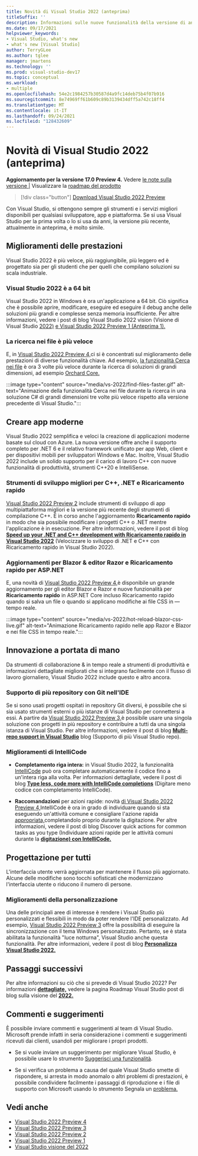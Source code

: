 ```yaml
---
title: Novità di Visual Studio 2022 (anteprima)
titleSuffix: ''
description: Informazioni sulle nuove funzionalità della versione di anteprima di Visual Studio 2022.
ms.date: 09/17/2021
helpviewer_keywords:
- Visual Studio, what's new
- what's new [Visual Studio]
author: TerryGLee
ms.author: tglee
manager: jmartens
ms.technology: ''
ms.prod: visual-studio-dev17
ms.topic: conceptual
ms.workload:
- multiple
ms.openlocfilehash: 54e2c1984257b30587d4a9fc14deb75b4f07b916
ms.sourcegitcommit: 8e74969ff61b609c89b3139434dff5a742c18ff4
ms.translationtype: MT
ms.contentlocale: it-IT
ms.lasthandoff: 09/24/2021
ms.locfileid: "128432609"
---
```

# <a name="whats-new-in-visual-studio-2022-preview"></a>Novità di Visual Studio 2022 (anteprima)

**Aggiornamento per la versione 17.0 Preview 4.** Vedere [le note sulla versione |](/visualstudio/releases/2022/release-notes-preview/) Visualizzare la [roadmap del prodotto](/visualstudio/productinfo/vs-roadmap/)

>[!div class="button"]
>[Download Visual Studio 2022 Preview](https://visualstudio.microsoft.com/vs/preview/vs2022/)

Con Visual Studio, si ottengono sempre gli strumenti e i servizi migliori disponibili per qualsiasi sviluppatore, app e piattaforma. Se si usa Visual Studio per la prima volta o lo si usa da anni, la versione più recente, attualmente in anteprima, è molto simile.

## <a name="performance-improvements"></a>Miglioramenti delle prestazioni

Visual Studio 2022 è più veloce, più raggiungibile, più leggero ed è progettato sia per gli studenti che per quelli che compilano soluzioni su scala industriale.

### <a name="visual-studio-2022-is-64-bit"></a>Visual Studio 2022 è a 64 bit

Visual Studio 2022 in Windows è ora un'applicazione a 64 bit. Ciò significa che è possibile aprire, modificare, eseguire ed eseguire il debug anche delle soluzioni più grandi e complesse senza memoria insufficiente. Per altre informazioni, vedere i post di blog Visual Studio 2022 vision (Visione di Visual Studio [2022)](https://devblogs.microsoft.com/visualstudio/visual-studio-2022/) [e Visual Studio 2022 Preview 1 (Anteprima 1).](https://devblogs.microsoft.com/visualstudio/visual-studio-2022-preview-1-now-available/)

### <a name="find-in-files-is-faster"></a>La ricerca nei file è più veloce

E, in [Visual Studio 2022 Preview 4,](https://devblogs.microsoft.com/visualstudio/visual-studio-2022-preview-4-is-now-available/)ci si è concentrati sul miglioramento delle prestazioni di diverse funzionalità chiave. Ad esempio, [la funzionalità Cerca nei file](find-in-files.md) è ora 3 volte più veloce durante la ricerca di soluzioni di grandi dimensioni, ad esempio [Orchard Core.](https://github.com/OrchardCMS/OrchardCore)

:::image type="content" source="media/vs-2022/find-files-faster.gif" alt-text="Animazione della funzionalità Cerca nei file durante la ricerca in una soluzione C# di grandi dimensioni tre volte più veloce rispetto alla versione precedente di Visual Studio.":::

## <a name="build-modern-apps"></a>Creare app moderne

Visual Studio 2022 semplifica e veloci la creazione di applicazioni moderne basate sul cloud con Azure. La nuova versione offre anche il supporto completo per .NET 6 e il relativo framework unificato per app Web, client e per dispositivi mobili per sviluppatori Windows e Mac. Inoltre, Visual Studio 2022 include un solido supporto per il carico di lavoro C++ con nuove funzionalità di produttività, strumenti C++20 e IntelliSense.

### <a name="better-dev-tools-for-c-and-net-and-hot-reload"></a>Strumenti di sviluppo migliori per C++, .NET e Ricaricamento rapido

[Visual Studio 2022 Preview 2](https://devblogs.microsoft.com/visualstudio/visual-studio-2022-preview-2-is-out/) include strumenti di sviluppo di app multipiattaforma migliori e la versione più recente degli strumenti di compilazione C++. È in corso anche l'aggiornamento **Ricaricamento rapido** in modo che sia possibile modificare i progetti C++ o .NET mentre l'applicazione è in esecuzione. Per altre informazioni, vedere il post di blog [**Speed up your .NET and C++ development with Ricaricamento rapido in Visual Studio 2022**](https://devblogs.microsoft.com/visualstudio/speed-up-your-dotnet-and-cplusplus-development-with-hot-reload-in-visual-studio-2022/) (Velocizzare lo sviluppo di .NET e C++ con Ricaricamento rapido in Visual Studio 2022).

### <a name="updates-for-blazor--razor-editors--hot-reload-for-aspnet"></a>Aggiornamenti per Blazor & editor Razor e Ricaricamento rapido per ASP.NET

E, una novità di [Visual Studio 2022 Preview 4,](https://devblogs.microsoft.com/visualstudio/visual-studio-2022-preview-4-is-now-available/)è disponibile un grande aggiornamento per gli editor Blazor e Razor e nuove funzionalità per **Ricaricamento rapido** in ASP.NET Core incluso Ricaricamento rapido quando si salva un file o quando si applicano modifiche ai file CSS in &mdash; tempo reale. 

:::image type="content" source="media/vs-2022/hot-reload-blazor-css-live.gif" alt-text="Animazione Ricaricamento rapido nelle app Razor e Blazor e nei file CSS in tempo reale.":::

## <a name="innovation-at-your-fingertips"></a>Innovazione a portata di mano

Da strumenti di collaborazione & in tempo reale a strumenti di produttività e informazioni dettagliate migliorati che si integrano facilmente con il flusso di lavoro giornaliero, Visual Studio 2022 include questo e altro ancora.

### <a name="multi-repo-support-with-git-in-the-ide"></a>Supporto di più repository con Git nell'IDE

Se si sono usati progetti ospitati in repository Git diversi, è possibile che si sia usato strumenti esterni o più istanze di Visual Studio per connettersi a essi. A partire da [Visual Studio 2022 Preview 3,](https://devblogs.microsoft.com/visualstudio/visual-studio-2022-preview-3-now-available/)è possibile usare una singola soluzione con progetti in più repository e contribuire a tutti da una singola istanza di Visual Studio. Per altre informazioni, vedere il post di blog [**Multi-repo support in Visual Studio**](https://devblogs.microsoft.com/visualstudio/multi-repo-support-in-visual-studio/) blog (Supporto di più Visual Studio repo).

### <a name="intellicode-improvements"></a>Miglioramenti di IntelliCode

* **Completamento riga intera:** in Visual Studio 2022, la funzionalità [IntelliCode](/visualstudio/intellicode/) può ora completare automaticamente il codice fino a un'intera riga alla volta. Per informazioni dettagliate, vedere il post di blog [**Type less, code more with IntelliCode completions**](https://devblogs.microsoft.com/visualstudio/type-less-code-more-with-intellicode-completions/) (Digitare meno codice con completamento IntelliCode).

* **Raccomandazioni** per azioni rapide: novità [di Visual Studio 2022 Preview 4,](https://devblogs.microsoft.com/visualstudio/visual-studio-2022-preview-4-is-now-available/)IntelliCode è ora in grado di individuare quando si sta eseguendo un'attività comune e consigliare l'azione rapida [appropriata,](quick-actions.md)completandolo proprio durante la digitazione. Per altre informazioni, vedere il post di blog Discover quick actions for common tasks as you type (Individuare azioni rapide per le attività comuni durante la [**digitazione) con IntelliCode.**](https://devblogs.microsoft.com/visualstudio/discover-quick-action-intellicode/)

## <a name="designing-for-everyone"></a>Progettazione per tutti

L'interfaccia utente verrà aggiornata per mantenere il flusso più aggiornato. Alcune delle modifiche sono tocchi sofisticati che modernizzano l'interfaccia utente o riducono il numero di persone.

### <a name="personalization-improvements"></a>Miglioramenti della personalizzazione

Una delle principali aree di interesse è rendere i Visual Studio più personalizzati e flessibili in modo da poter rendere l'IDE personalizzato. Ad esempio, [Visual Studio 2022 Preview 3](https://devblogs.microsoft.com/visualstudio/visual-studio-2022-preview-3-now-available/) offre la possibilità di eseguire la sincronizzazione con il tema Windows personalizzato. Pertanto, se è stata abilitata la funzionalità "luce notturna", Visual Studio anche questa funzionalità. Per altre informazioni, vedere il post di blog [**Personalizza Visual Studio 2022.**](https://devblogs.microsoft.com/visualstudio/personalize-your-visual-studio-2022/)

## <a name="whats-next"></a>Passaggi successivi

Per altre informazioni su ciò che si prevede di Visual Studio 2022? Per informazioni [**dettagliate,**](/visualstudio/productinfo/vs-roadmap/) vedere la pagina Roadmap Visual Studio post di blog sulla visione del [**2022.**](https://devblogs.microsoft.com/visualstudio/visual-studio-2022/)

## <a name="give-us-feedback"></a>Commenti e suggerimenti

È possibile inviare commenti e suggerimenti al team di Visual Studio. Microsoft prende infatti in seria considerazione i commenti e suggerimenti ricevuti dai clienti, usandoli per migliorare i propri prodotti.

* Se si vuole inviare un suggerimento per migliorare Visual Studio, è possibile usare lo strumento [Suggerisci una funzionalità](suggest-a-feature.md).

* Se si verifica un problema a causa del quale Visual Studio smette di rispondere, si arresta in modo anomalo o altri problemi di prestazioni, è possibile condividere facilmente i passaggi di riproduzione e i file di supporto con Microsoft usando lo strumento Segnala un [problema.](how-to-report-a-problem-with-visual-studio.md)

## <a name="see-also"></a>Vedi anche

* [Visual Studio 2022 Preview 4](https://devblogs.microsoft.com/visualstudio/visual-studio-2022-preview-4-is-now-available/)
* [Visual Studio 2022 Preview 3](https://devblogs.microsoft.com/visualstudio/visual-studio-2022-preview-3-now-available/)
* [Visual Studio 2022 Preview 2](https://devblogs.microsoft.com/visualstudio/visual-studio-2022-preview-2-is-out/)
* [Visual Studio 2022 Preview 1](https://devblogs.microsoft.com/visualstudio/visual-studio-2022-preview-1-now-available/)
* [Visual Studio visione del 2022](https://devblogs.microsoft.com/visualstudio/visual-studio-2022/)
